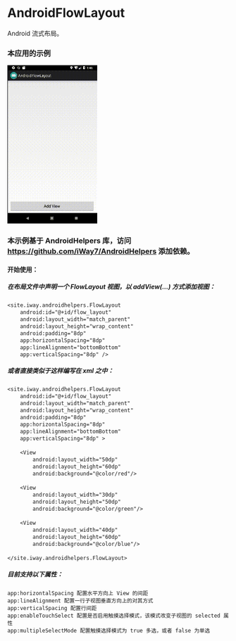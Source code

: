 # AndroidFlowLayout
Android 流式布局。

### 本应用的示例

![image](https://github.com/iWay7/AndroidFlowLayout/blob/master/sample.gif)   

### 本示例基于 AndroidHelpers 库，访问 https://github.com/iWay7/AndroidHelpers 添加依赖。

#### 开始使用：
##### 在布局文件中声明一个 FlowLayout 视图，以 addView(...) 方式添加视图：
```
<site.iway.androidhelpers.FlowLayout
    android:id="@+id/flow_layout"
    android:layout_width="match_parent"
    android:layout_height="wrap_content"
    android:padding="8dp"
    app:horizontalSpacing="8dp"
    app:lineAlignment="bottomBottom"
    app:verticalSpacing="8dp" />
```

##### 或者直接类似于这样编写在 xml 之中：
```
<site.iway.androidhelpers.FlowLayout
    android:id="@+id/flow_layout"
    android:layout_width="match_parent"
    android:layout_height="wrap_content"
    android:padding="8dp"
    app:horizontalSpacing="8dp"
    app:lineAlignment="bottomBottom"
    app:verticalSpacing="8dp" >
    
    <View
        android:layout_width="50dp"
        android:layout_height="60dp"
        android:background="@color/red"/>

    <View
        android:layout_width="30dp"
        android:layout_height="50dp"
        android:background="@color/green"/>

    <View
        android:layout_width="40dp"
        android:layout_height="60dp"
        android:background="@color/blue"/>
    
</site.iway.androidhelpers.FlowLayout>
```

##### 目前支持以下属性：
```
app:horizontalSpacing 配置水平方向上 View 的间距
app:lineAlignment 配置一行子视图垂直方向上的对其方式
app:verticalSpacing 配置行间距
app:enableTouchSelect 配置是否启用触摸选择模式，该模式改变子视图的 selected 属性
app:multipleSelectMode 配置触摸选择模式为 true 多选，或者 false 为单选
```